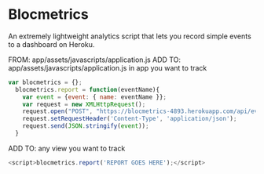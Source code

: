 # Blocmetrics
An extremely lightweight analytics script that lets you record simple events to a dashboard on Heroku.


FROM: app/assets/javascripts/application.js
  ADD TO: app/assets/javascripts/application.js in app you want to track

```js
var blocmetrics = {};
  blocmetrics.report = function(eventName){
    var event = {event: { name: eventName }};
    var request = new XMLHttpRequest();
    request.open("POST", "https://blocmetrics-4893.herokuapp.com/api/events", true);
    request.setRequestHeader('Content-Type', 'application/json');
    request.send(JSON.stringify(event));
  }
```

ADD TO: any view you want to track

```js
<script>blocmetrics.report('REPORT GOES HERE');</script>
```
